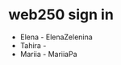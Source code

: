 # web250 sign in 

<ul>
  <li>Elena - ElenaZelenina</li>
  <li>Tahira -</li>
  <li>Mariia - MariiaPa</li>
 </ul>
